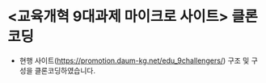 # <교육개혁 9대과제 마이크로 사이트> 클론코딩
- 현행 사이트(https://promotion.daum-kg.net/edu_9challengers/) 구조 및 구성을 클론코딩하였습니다.
